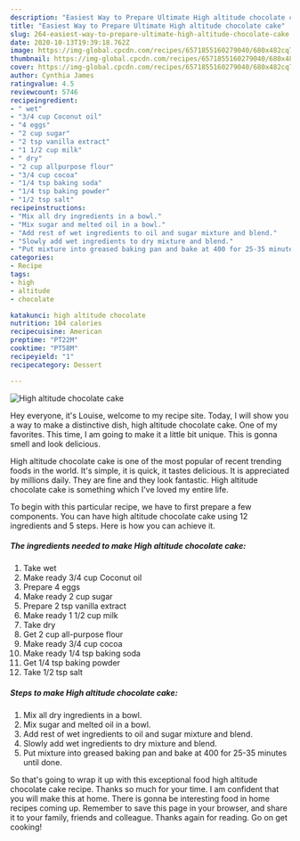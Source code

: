 ```yaml
---
description: "Easiest Way to Prepare Ultimate High altitude chocolate cake"
title: "Easiest Way to Prepare Ultimate High altitude chocolate cake"
slug: 264-easiest-way-to-prepare-ultimate-high-altitude-chocolate-cake
date: 2020-10-13T19:39:18.762Z
image: https://img-global.cpcdn.com/recipes/6571855160279040/680x482cq70/high-altitude-chocolate-cake-recipe-main-photo.jpg
thumbnail: https://img-global.cpcdn.com/recipes/6571855160279040/680x482cq70/high-altitude-chocolate-cake-recipe-main-photo.jpg
cover: https://img-global.cpcdn.com/recipes/6571855160279040/680x482cq70/high-altitude-chocolate-cake-recipe-main-photo.jpg
author: Cynthia James
ratingvalue: 4.5
reviewcount: 5746
recipeingredient:
- " wet"
- "3/4 cup Coconut oil"
- "4 eggs"
- "2 cup sugar"
- "2 tsp vanilla extract"
- "1 1/2 cup milk"
- " dry"
- "2 cup allpurpose flour"
- "3/4 cup cocoa"
- "1/4 tsp baking soda"
- "1/4 tsp baking powder"
- "1/2 tsp salt"
recipeinstructions:
- "Mix all dry ingredients in a bowl."
- "Mix sugar and melted oil in a bowl."
- "Add rest of wet ingredients to oil and sugar mixture and blend."
- "Slowly add wet ingredients to dry mixture and blend."
- "Put mixture into greased baking pan and bake at 400 for 25-35 minutes until done."
categories:
- Recipe
tags:
- high
- altitude
- chocolate

katakunci: high altitude chocolate 
nutrition: 104 calories
recipecuisine: American
preptime: "PT22M"
cooktime: "PT58M"
recipeyield: "1"
recipecategory: Dessert

---
```



![High altitude chocolate cake](https://img-global.cpcdn.com/recipes/6571855160279040/680x482cq70/high-altitude-chocolate-cake-recipe-main-photo.jpg)

Hey everyone, it's Louise, welcome to my recipe site. Today, I will show you a way to make a distinctive dish, high altitude chocolate cake. One of my favorites. This time, I am going to make it a little bit unique. This is gonna smell and look delicious.

High altitude chocolate cake is one of the most popular of recent trending foods in the world. It's simple, it is quick, it tastes delicious. It is appreciated by millions daily. They are fine and they look fantastic. High altitude chocolate cake is something which I've loved my entire life.




To begin with this particular recipe, we have to first prepare a few components. You can have high altitude chocolate cake using 12 ingredients and 5 steps. Here is how you can achieve it.

<!--inarticleads1-->

##### The ingredients needed to make High altitude chocolate cake:

1. Take  wet
1. Make ready 3/4 cup Coconut oil
1. Prepare 4 eggs
1. Make ready 2 cup sugar
1. Prepare 2 tsp vanilla extract
1. Make ready 1 1/2 cup milk
1. Take  dry
1. Get 2 cup all-purpose flour
1. Make ready 3/4 cup cocoa
1. Make ready 1/4 tsp baking soda
1. Get 1/4 tsp baking powder
1. Take 1/2 tsp salt




<!--inarticleads2-->

##### Steps to make High altitude chocolate cake:

1. Mix all dry ingredients in a bowl.
1. Mix sugar and melted oil in a bowl.
1. Add rest of wet ingredients to oil and sugar mixture and blend.
1. Slowly add wet ingredients to dry mixture and blend.
1. Put mixture into greased baking pan and bake at 400 for 25-35 minutes until done.




So that's going to wrap it up with this exceptional food high altitude chocolate cake recipe. Thanks so much for your time. I am confident that you will make this at home. There is gonna be interesting food in home recipes coming up. Remember to save this page in your browser, and share it to your family, friends and colleague. Thanks again for reading. Go on get cooking!
